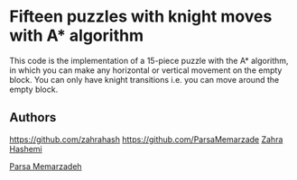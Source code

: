 
# Fifteen puzzles with knight moves with A* algorithm

This code is the implementation of a 15-piece puzzle with the A* algorithm, in which you can make any horizontal or vertical movement on the empty block. You can only have knight transitions i.e. you can move around the empty block.
## Authors
https://github.com/zahrahash
https://github.com/ParsaMemarzade
[Zahra Hashemi](https://github.com/zahrahash)

[Parsa Memarzadeh](https://github.com/ParsaMemarzade)


